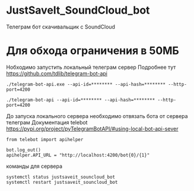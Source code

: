 # JustSaveIt_SoundCloud_bot

Телеграм бот скачивальщик c SoundCloud

# Для обхода ограничения в 50МБ

Нобходимо запустить локальный телеграм сервер
Подробнее тут https://github.com/tdlib/telegram-bot-api

```
./telegram-bot-api.exe --api-id=******** --api-hash=******** --http-port=4200

./telegram-bot-api --api-id=******** --api-hash=******** --http-port=4200

```

До запуска локального сервера необходимо отвязать бота от сервера телеграм
Документация telebot https://pypi.org/project/pyTelegramBotAPI/#using-local-bot-api-sever

```
from telebot import apihelper

bot.log_out()
apihelper.API_URL = "http://localhost:4200/bot{0}/{1}"

```

команды для сервера

```
systemctl status justsaveit_souncloud_bot
systemctl restart justsaveit_souncloud_bot
```
